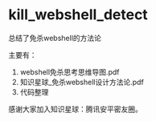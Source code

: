 # kill_webshell_detect
总结了免杀webshell的方法论

主要有：
1. webshell免杀思考思维导图.pdf
2. 知识星球_免杀webshell设计方法论.pdf
3. 代码整理 


感谢大家加入知识星球：腾讯安平密友圈。